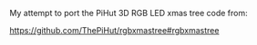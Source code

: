 My attempt to port the PiHut 3D RGB LED xmas tree code from:

 https://github.com/ThePiHut/rgbxmastree#rgbxmastree